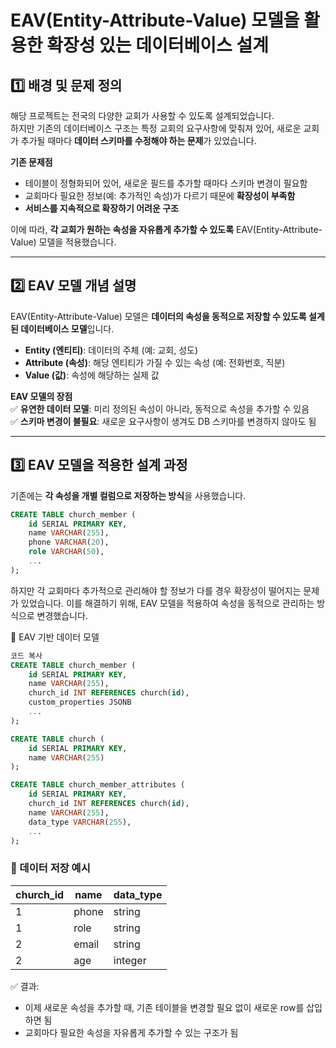 # EAV(Entity-Attribute-Value) 모델을 활용한 확장성 있는 데이터베이스 설계

## 1️⃣ 배경 및 문제 정의

해당 프로젝트는 전국의 다양한 교회가 사용할 수 있도록 설계되었습니다.  
하지만 기존의 데이터베이스 구조는 특정 교회의 요구사항에 맞춰져 있어, 새로운 교회가 추가될 때마다 **데이터 스키마를 수정해야 하는 문제**가 있었습니다.  

**기존 문제점**  
- 테이블이 정형화되어 있어, 새로운 필드를 추가할 때마다 스키마 변경이 필요함  
- 교회마다 필요한 정보(예: 추가적인 속성)가 다르기 때문에 **확장성이 부족함**  
- **서비스를 지속적으로 확장하기 어려운 구조**  

이에 따라, **각 교회가 원하는 속성을 자유롭게 추가할 수 있도록** EAV(Entity-Attribute-Value) 모델을 적용했습니다.  

---

## 2️⃣ EAV 모델 개념 설명

EAV(Entity-Attribute-Value) 모델은 **데이터의 속성을 동적으로 저장할 수 있도록 설계된 데이터베이스 모델**입니다.  

- **Entity (엔티티)**: 데이터의 주체 (예: 교회, 성도)  
- **Attribute (속성)**: 해당 엔티티가 가질 수 있는 속성 (예: 전화번호, 직분)  
- **Value (값)**: 속성에 해당하는 실제 값  

**EAV 모델의 장점**  
✅ **유연한 데이터 모델**: 미리 정의된 속성이 아니라, 동적으로 속성을 추가할 수 있음  
✅ **스키마 변경이 불필요**: 새로운 요구사항이 생겨도 DB 스키마를 변경하지 않아도 됨  

---

## 3️⃣ EAV 모델을 적용한 설계 과정

기존에는 **각 속성을 개별 컬럼으로 저장하는 방식**을 사용했습니다.

```sql
CREATE TABLE church_member (
    id SERIAL PRIMARY KEY,
    name VARCHAR(255),
    phone VARCHAR(20),
    role VARCHAR(50),
    ...
);
```

하지만 각 교회마다 추가적으로 관리해야 할 정보가 다를 경우 확장성이 떨어지는 문제가 있었습니다.
이를 해결하기 위해, EAV 모델을 적용하여 속성을 동적으로 관리하는 방식으로 변경했습니다.

📌 EAV 기반 데이터 모델

```sql
코드 복사
CREATE TABLE church_member (
    id SERIAL PRIMARY KEY,
    name VARCHAR(255),
    church_id INT REFERENCES church(id),
    custom_properties JSONB
    ...
);

CREATE TABLE church (
    id SERIAL PRIMARY KEY,
    name VARCHAR(255)
);

CREATE TABLE church_member_attributes (
    id SERIAL PRIMARY KEY,
    church_id INT REFERENCES church(id),
    name VARCHAR(255),
    data_type VARCHAR(255),
    ...
);

```

### 📌 데이터 저장 예시
| church_id | name | data_type |
|-----------|---------------|-----------------|
| 1         | phone         | string |
| 1         | role          | string |
| 2         | email         | string |
| 2         | age           | integer |

✅ 결과:

- 이제 새로운 속성을 추가할 때, 기존 테이블을 변경할 필요 없이 새로운 row를 삽입하면 됨
- 교회마다 필요한 속성을 자유롭게 추가할 수 있는 구조가 됨
